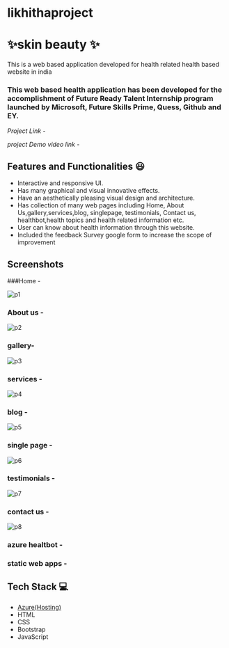 # likhithaproject

# ✨skin beauty  ✨

This is a web based application developed for health related health based website in india

### This web based health application has been developed for the accomplishment of Future Ready Talent Internship program launched by Microsoft, Future Skills Prime, Quess, Github and EY.


*Project Link* - 

*project Demo video link* -


## Features and Functionalities 😃

- Interactive and responsive UI.
- Has many graphical and visual innovative effects.
- Have an aesthetically pleasing visual design and architecture.
- Has collection of many web pages including Home, About Us,gallery,services,blog, singlepage, testimonials, Contact us, healthbot,health topics and health related information etc.
- User can know about health information through this website.
- Included the feedback Survey google form to increase the scope of improvement 

## Screenshots


###Home -

![p1](https://user-images.githubusercontent.com/118421848/208388464-2dc7b23f-89e1-4084-9eec-9d138f82d358.png)




### About us -


![p2](https://user-images.githubusercontent.com/118421848/208388558-cadffe84-31ac-4107-bd49-e8379cfe798a.png)




### gallery-

![p3](https://user-images.githubusercontent.com/118421848/208388692-62659bd9-f9d3-4359-9c6d-9f2667bbf744.png)




### services -


![p4](https://user-images.githubusercontent.com/118421848/208388928-a371dcfe-d76d-49f3-ad79-ae3a35d7b68f.png)



### blog -

![p5](https://user-images.githubusercontent.com/118421848/208389031-ac52f11c-5a09-4733-ac7b-46116f53cbea.png)




### single page -

![p6](https://user-images.githubusercontent.com/118421848/208389149-bea23d0d-23fd-445f-96d8-2a87fdc4b38e.png)



### testimonials -

![p7](https://user-images.githubusercontent.com/118421848/208389666-5cedd76a-d961-4c58-b316-7c01112917a4.png)



### contact us -

![p8](https://user-images.githubusercontent.com/118421848/208389828-c65b3864-e93e-4fe6-b954-af789ef2c8ac.png)



### azure healtbot -





### static web apps -







## Tech Stack 💻

- [Azure(Hosting)](https://azure.microsoft.com/en-in/features/azure-portal/)
- HTML
- CSS
- Bootstrap
- JavaScript
